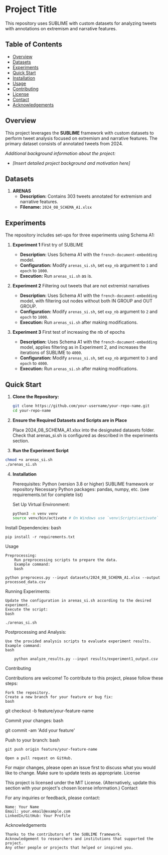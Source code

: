 # Project Title

This repository uses SUBLIME with custom datasets for analyzing tweets with annotations on extremism and narrative features.

## Table of Contents

- [Overview](#overview)
- [Datasets](#datasets)
- [Experiments](#experiments)
- [Quick Start](#quick-start)
- [Installation](#installation)
- [Usage](#usage)
- [Contributing](#contributing)
- [License](#license)
- [Contact](#contact)
- [Acknowledgements](#acknowledgements)

## Overview

This project leverages the **SUBLIME** framework with custom datasets to perform tweet analysis focused on extremism and narrative features. The primary dataset consists of annotated tweets from 2024.

_Additional background information about the project:_

- _[Insert detailed project background and motivation here]_

## Datasets

1. **ARENAS**
   - **Description:** Contains 303 tweets annotated for extremism and narrative features.
   - **Filename:** `2024_08_SCHEMA_A1.xlsx`

## Experiments

The repository includes set-ups for three experiments using Schema A1:

1. **Experiment 1** First try of SUBLIME
   - **Description:** Uses Schema A1 with the `french-document-embedding` model.
   - **Configuration:** Modify `arenas_si.sh`, set `exp_nb` argument to `1` and `epoch` to `1000`.
   - **Execution:** Run `arenas_si.sh` as is.
2. **Experiment 2** Filtering out tweets that are not extremist narratives

   - **Description:** Uses Schema A1 with the `french-document-embedding` model, with filtering out nodes without both IN GROUP and OUT GROUP.
   - **Configuration:** Modify `arenas_si.sh`, set `exp_nb` argument to `2` and `epoch` to `1000`.
   - **Execution:** Run `arenas_si.sh` after making modifications.

3. **Experiment 3** First test of increasing the nb of epochs
   - **Description:** Uses Schema A1 with the `french-document-embedding` model, applies filtering as in Experiment 2, and increases the iterations of SUBLIME to `4000`.
   - **Configuration:** Modify `arenas_si.sh`, set `exp_nb` argument to `3` and `epoch` to `4000`.
   - **Execution:** Run `arenas_si.sh` after making modifications.

## Quick Start

1. **Clone the Repository:**

   ```bash
   git clone https://github.com/your-username/your-repo-name.git
   cd your-repo-name
   ```

2. **Ensure the Required Datasets and Scripts are in Place**

   Place 2024_08_SCHEMA_A1.xlsx into the designated datasets folder.
   Check that arenas_si.sh is configured as described in the experiments section.

3. **Run the Experiment Script**

```bash
chmod +x arenas_si.sh
./arenas_si.sh
```

4. **Installation**

   Prerequisites:
   Python (version 3.8 or higher)
   SUBLIME framework or repository
   Necessary Python packages: pandas, numpy, etc. (see requirements.txt for complete list)

   Set Up Virtual Environment:

   ```bash
   python3 -m venv venv
   source venv/bin/activate # On Windows use `venv\Scripts\activate`
   ```

Install Dependencies:
bash

    pip install -r requirements.txt

Usage

    Preprocessing:
        Run preprocessing scripts to prepare the data.
        Example command:
        bash

    python preprocess.py --input datasets/2024_08_SCHEMA_A1.xlsx --output processed_data.csv

Running Experiments:

    Update the configuration in arenas_si.sh according to the desired experiment.
    Execute the script:
    bash

    ./arenas_si.sh

Postprocessing and Analysis:

    Use the provided analysis scripts to evaluate experiment results.
    Example command:
    bash

        python analyze_results.py --input results/experiment1_output.csv

Contributing

Contributions are welcome! To contribute to this project, please follow these steps:

    Fork the repository.
    Create a new branch for your feature or bug fix:
    bash

git checkout -b feature/your-feature-name

Commit your changes:
bash

git commit -am 'Add your feature'

Push to your branch:
bash

    git push origin feature/your-feature-name

    Open a pull request on GitHub.

For major changes, please open an issue first to discuss what you would like to change. Make sure to update tests as appropriate.
License

This project is licensed under the MIT License.
(Alternatively, update this section with your project's chosen license information.)
Contact

For any inquiries or feedback, please contact:

    Name: Your Name
    Email: your.email@example.com
    LinkedIn/GitHub: Your Profile

Acknowledgements

    Thanks to the contributors of the SUBLIME framework.
    Acknowledgement to researchers and institutions that supported the project.
    Any other people or projects that helped or inspired you.

```

```

```

```
